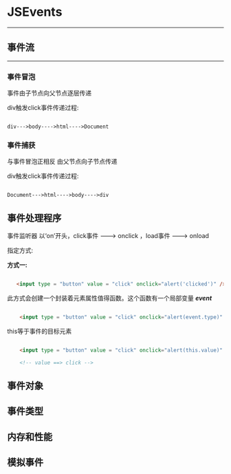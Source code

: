 # JSEvents
---------------
## 事件流
----------
### 事件冒泡

事件由子节点向父节点逐层传递

div触发click事件传递过程:
```flow

div--->body---->html---->Document

```

### 事件捕获

与事件冒泡正相反 由父节点向子节点传递

div触发click事件传递过程:
```flow

Document--->html---->body---->div

```

## 事件处理程序

事件监听器
以‘on’开头，click事件 ---> onclick ，load事件 ---> onload

指定方式:

**方式一:**

 ``` html

    <input type = "button" value = "click" onclick="alert('clicked')" />

 ```
此方式会创建一个封装着元素属性值得函数。这个函数有一个局部变量 ***event***

``` html

    <input type = "button" value = "click" onclick="alert(event.type)" />

```
this等于事件的目标元素

``` html

    <input type = "button" value = "click" onclick="alert(this.value)" />

    <!-- value ==> click -->
```

## 事件对象

## 事件类型

## 内存和性能

## 模拟事件